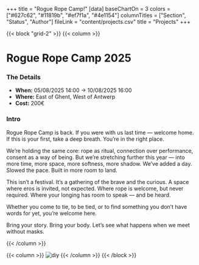 +++
title = "Rogue Rope Camp!" 
[data]
baseChartOn = 3
colors = ["#627c62", "#11819b", "#ef7f1a", "#4e1154"]
columnTitles = ["Section", "Status", "Author"]
fileLink = "content/projects.csv"
title = "Projects"
+++

{{< block "grid-2" >}}
{{< column >}}

# Rogue Rope Camp 2025

### The Details
* **When:** 05/08/2025 14:00 -&gt; 10/08/2025 16:00
* **Where:** East of Ghent, West of Antwerp
* **Cost:** 200€ 

### Intro

Rogue Rope Camp is back. If you were with us last time — welcome home. If this is your first, take a deep breath. You’re in the right place.

We’re holding the same core: rope as ritual, connection over performance, consent as a way of being. But we’re stretching further this year — into more time, more space, more softness, more shadow. We’ve added a day. Slowed the pace. Built in more room to land.

This isn’t a festival. It’s a gathering of the brave and the curious. A space where eros is invited, not expected. Where rope is welcome, but never required. Where your longing has room to speak — and be heard.

Whether you come to tie, to be tied, or to find something you don’t have words for yet, you’re welcome here.

Bring your story. Bring your body. Let’s see what happens when we meet without masks.

{{< /column >}}

{{< column >}}
![diy](/images/img2025.png)
{{< /column >}}
{{< /block >}}
